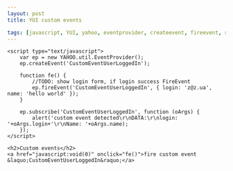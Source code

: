 ```yaml
---
layout: post
title: YUI custom events

tags: [javascript, YUI, yahoo, eventprovider, createevent, fireevent, subscribe]
---
```


    <script type="text/javascript">
        var ep = new YAHOO.util.EventProvider();
        ep.createEvent('CustomEventUserLoggedIn');

        function fe() {
            //TODO: show login form, if login success FireEvent
            ep.fireEvent('CustomEventUserLoggedIn', { login: 'z@z.ua', name: 'hello world' });
        }

        ep.subscribe('CustomEventUserLoggedIn', function (oArgs) {
            alert('custom event detected\r\nDATA:\r\nlogin: '+oArgs.login+'\r\nName: '+oArgs.name);
        });
    </script>

    <h2>Custom events</h2>
    <a href="javascript:void(0)" onclick="fe()">fire custom event &laquo;CustomEventUserLoggedIn&raquo;</a>
